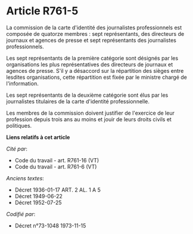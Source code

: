 # Article R761-5

La commission de la carte d'identité des journalistes professionnels est composée de quatorze membres : sept représentants,
des directeurs de journaux et agences de presse et sept représentants des journalistes professionnels.

Les sept représentants de la première catégorie sont désignés par les organisations les plus représentatives des directeurs
de journaux et agences de presse. S'il y a désaccord sur la répartition des sièges entre lesdites organisations, cette
répartition est fixée par le ministre chargé de l'information.

Les sept représentants de la deuxième catégorie sont élus par les journalistes titulaires de la carte d'identité
professionnelle.

Les membres de la commission doivent justifier de l'exercice de leur profession depuis trois ans au moins et jouir de leurs
droits civils et politiques.

**Liens relatifs à cet article**

_Cité par_:

  - Code du travail - art. R761-16 (VT)
  - Code du travail - art. R761-6 (VT)

_Anciens textes_:

  - Décret  1936-01-17 ART. 2 AL. 1 A 5
  - Décret  1949-06-22
  - Décret  1952-07-25

_Codifié par_:

  - Décret n°73-1048 1973-11-15

